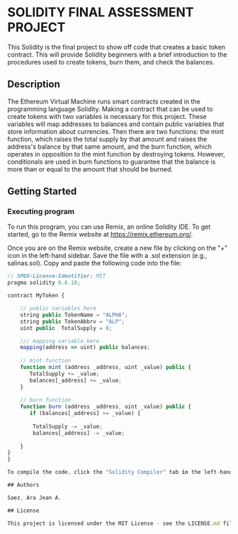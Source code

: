 # SOLIDITY FINAL ASSESSMENT PROJECT

This Solidity is the final project to show off code that creates a basic token contract. This will provide Solidity beginners with a brief introduction to the procedures used to create tokens, burn them, and check the balances. 

## Description

The Ethereum Virtual Machine runs smart contracts created in the programming language Solidity. Making a contract that can be used to create tokens with two variables is necessary for this project. These variables will map addresses to balances and contain public variables that store information about currencies. Then there are two functions: the mint function, which raises the total supply by that amount and raises the address's balance by that same amount, and the burn function, which operates in opposition to the mint function by destroying tokens. However, conditionals are used in burn functions to guarantee that the balance is more than or equal to the amount that should be burned.

## Getting Started

### Executing program

To run this program, you can use Remix, an online Solidity IDE. To get started, go to the Remix website at https://remix.ethereum.org/.

Once you are on the Remix website, create a new file by clicking on the "+" icon in the left-hand sidebar. Save the file with a .sol extension (e.g., salinas.sol). Copy and paste the following code into the file:

```javascript
// SPDX-License-Identifier: MIT
pragma solidity 0.8.18;

contract MyToken {

    // public variables here
    string public TokenName = "ALPHA";
    string public TokenAbbrv = "ALP";
    uint public  TotalSupply = 0;

    /// mapping variable here
    mapping(address => uint) public balances;
    
    // mint function
    function mint (address _address, uint _value) public {
       TotalSupply += _value;
       balances[_address] += _value;
    }
    
    // burn function
    function burn (address _address, uint _value) public {
       if (balances[_address] >= _value) {
           
        TotalSupply -= _value;
        balances[_address] -= _value;
       
    }
}
}

To compile the code, click the "Solidity Compiler" tab in the left-hand sidebar. Next, click the "Ara Jean.sol" button, then click compile code and wait for the green check to appear in the "Solidity Compiler" logo. After that, using the "Deploy & Run Transactions" tab in the left-hand sidebar, you can deploy the contract after the code has been compiled. From the drop-down menu, choose the "Ara Jean.sol" contract, and then press the "Deploy" button. When the contract is ready for use, you can interact with it by expanding the Deployed Contracts area below the address. Simply clicking the arrow button on the left side of your deployed contract will expand it. You can now interact with the contract you generated. To set up the changes, simply enter the necessary information, such as the address (just copy the account address), the token's value, and the number of tokens you wish to mint, burn, and then transact. Just select "balances" to check it.

## Authors

Saez, Ara Jean A.

## License

This project is licensed under the MIT License - see the LICENSE.md file for details
